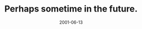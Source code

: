 ---
layout: base.njk
title : 'Perhaps sometime in the future.' 
view_title : 'Perhaps sometime in the future.' 
year : '2001' 
date : '2001-06-13' 
img_file : '/drawing/perhapsfuture.jpg' 
html_file : 'perhapsfuture' 
next_html : 'firstidea.html' 
year_order : '107' 
permalink : "title/{{html_file}}.html"
---